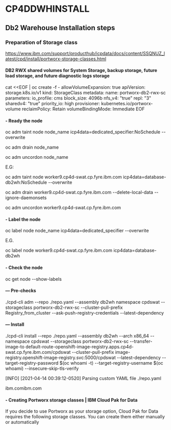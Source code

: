 # CP4DDWHINSTALL

## Db2 Warehouse Installation steps

### Preparation of Storage class

https://www.ibm.com/support/producthub/icpdata/docs/content/SSQNUZ_latest/cpd/install/portworx-storage-classes.html

#### DB2 RWX shared volumes for System Storage, backup storage, future load storage, and future diagnostic logs storage

  cat <<EOF | oc create -f -
  allowVolumeExpansion: true
  apiVersion: storage.k8s.io/v1
  kind: StorageClass
  metadata:
   name: portworx-db2-rwx-sc
  parameters:
   io_profile: cms
   block_size: 4096b
   nfs_v4: "true"
   repl: "3"
   sharedv4: "true"
   priority_io: high
  provisioner: kubernetes.io/portworx-volume
  reclaimPolicy: Retain
  volumeBindingMode: Immediate
  EOF

#### - Ready the node

oc adm taint node node_name icp4data=dedicated_specifier:NoSchedule --overwrite

oc adm drain node_name

oc adm uncordon node_name

E.G:

oc adm taint node worker9.cp4d-swat.cp.fyre.ibm.com icp4data=database-db2wh:NoSchedule --overwrite

oc adm drain worker9.cp4d-swat.cp.fyre.ibm.com --delete-local-data --ignore-daemonsets

oc adm uncordon worker9.cp4d-swat.cp.fyre.ibm.com

#### - Label the node

oc label node node_name icp4data=dedicated_specifier --overwrite

E.G.

oc label node worker9.cp4d-swat.cp.fyre.ibm.com icp4data=database-db2wh

#### - Check the node

oc get node --show-labels

#### — Pre-checks

./cpd-cli adm --repo ./repo.yaml --assembly db2wh namespace cpdswat --storageclass portworx-db2-rwx-sc --cluster-pull-prefix Registry_from_cluster --ask-push-registry-credentials --latest-dependency

#### — Install

./cpd-cli install --repo ./repo.yaml --assembly db2wh --arch x86_64 --namespace cpdswat --storageclass portworx-db2-rwx-sc --transfer-image-to default-route-openshift-image-registry.apps.cp4d-swat.cp.fyre.ibm.com/cpdswat --cluster-pull-prefix image-registry.openshift-image-registry.svc:5000/cpdswat --latest-dependency --target-registry-password $(oc whoami -t) --target-registry-username $(oc whoami) --insecure-skip-tls-verify

[INFO] [2021-04-14 00:39:12-0520] Parsing custom YAML file ./repo.yaml

ibm.comibm.com

#### - Creating Portworx storage classes | IBM Cloud Pak for Data

If you decide to use Portworx as your storage option, Cloud Pak for Data requires the following storage classes. You can create them either manually or automatically
